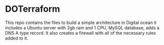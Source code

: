 # DOTerraform
This repo contains the files to build a simple architecture in Digital ocean it includes a Ubuntu server with 2gb ram and 1 CPU, MySQL database, adds a DNS A type record. It also creates a firewall with all of the necessary  rules added to it.
